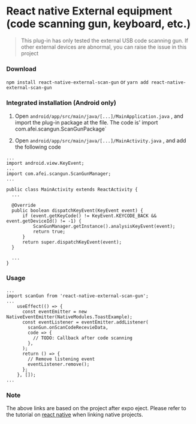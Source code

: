 # React native External equipment (code scanning gun, keyboard, etc.)

> This plug-in has only tested the external USB code scanning gun. If other external devices are abnormal, you can raise the issue in this project

### Download

`npm install react-native-external-scan-gun`
or
`yarn add react-native-external-scan-gun`


### Integrated installation (Android only)

  1. Open `android/app/src/main/java/[...]/MainApplication.java` , and import the plug-in package at the file. The code is' import com.afei.scangun.ScanGunPackage`

  2. Open `android/app/src/main/java/[...]/MainActivity.java` , and add the following code
  ```
  ...
  import android.view.KeyEvent;
  ...
  import com.afei.scangun.ScanGunManager;
  ...

  public class MainActivity extends ReactActivity {
    ...

    @Override
    public boolean dispatchKeyEvent(KeyEvent event) {
        if (event.getKeyCode() != KeyEvent.KEYCODE_BACK && event.getDeviceId() != -1) {
            ScanGunManager.getInstance().analysisKeyEvent(event);
            return true;
        }
        return super.dispatchKeyEvent(event);
    }

    ...
  }
  ```

### Usage

```
...
import scanGun from 'react-native-external-scan-gun';
...
    useEffect(() => {
      const eventEmitter = new NativeEventEmitter(NativeModules.ToastExample);
      const eventListener = eventEmitter.addListener(
        scanGun.onScanCodeRecevieData,
        code => {
          // TODO: Callback after code scanning
        },
      );
      return () => {
        // Remove listening event
        eventListener.remove();
      };
    }, []);
...
```

### Note
The above links are based on the project after expo eject. Please refer to the tutorial on [react native](https://reactnative.dev/blog/2019/07/03/version-60#native-modules-are-now-autolinked) when linking native projects.
